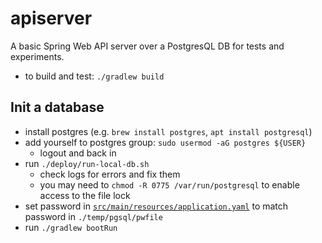 # apiserver

A basic Spring Web API server over a PostgresQL DB for tests and experiments.

- to build and test: `./gradlew build`

## Init a database

- install postgres (e.g. `brew install postgres`, `apt install postgresql`)
- add yourself to postgres group: `sudo usermod -aG postgres ${USER}`
    - logout and back in
- run `./deploy/run-local-db.sh`
    - check logs for errors and fix them
    - you may need to `chmod -R 0775 /var/run/postgresql` to enable access to the file lock
- set password in [`src/main/resources/application.yaml`](./src/main/resources/application.yaml) to match password in `./temp/pgsql/pwfile`
- run `./gradlew bootRun`